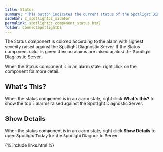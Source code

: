 ```yaml
---
title: Status
summary: "This button indicates the current status of the Spotlight Diagnostic Server."
sidebar: c_spotlightds_sidebar
permalink: spotlightds_component_status.html
folder: ConnectSpotlightDS
---
```


The Status component is colored according to the alarm with highest severity raised against the Spotlight Diagnostic Server. If the Status component color is green then no alarms are raised against the Spotlight Diagnostic Server.

When the Status component is in an alarm state, right click on the component for more detail.

## What's This?

When the status component is in an alarm state, right click **What's this?** to show the top 5 alarms raised against the Spotlight Diagnostic Server.  

## Show Details

When the status component is in an alarm state, right click **Show Details** to open Spotlight Today for the Spotlight Diagnostic Server.


{% include links.html %}
